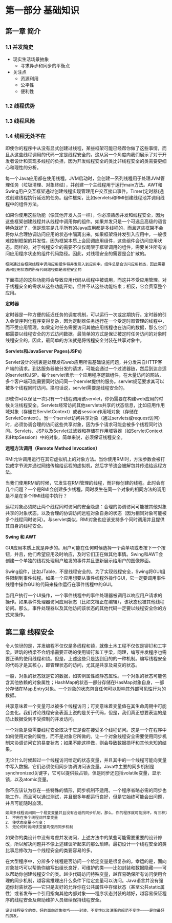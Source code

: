 # 第一部分 基础知识

## 第一章 简介

### 1.1 并发简史

- 现实生活场景抽象
  - 寻求异步和同步的平衡点
- 关注点
  - 资源利用
  - 公平性
  - 便利性

### 1.2 线程优势

### 1.3 线程风险

### 1.4 线程无处不在

即使你的程序中从没有显式创建过线程，某些框架可能已经帮你做了这些事情，而且从这些线程调用的代码一定是线程安全的。这从另一个角度向我们展示了对于开发者设计和实现多线程的负担，因为开发线程安全的类比非线程安全的类需要更细心和理性的分析。

每一个Java应用都在使用线程。JVM启动时，会创建一系列线程用于处理JVM管理任务（垃圾清理、对象终结），并创建一个主线程用于运行main方法。AWT和Swing用户交互框架通过创建线程实现管理用户交互接口事件。Timer(定时器)通过创建线程执行延迟的任务。组件框架，比如servlets和RMI创建线程池并调用线程中的组件方法。

如果你使用这些功能（像其他开发人员一样），你必须熟悉并发和线程安全，因为这些框架创建线程并从线程中调用你的组件。如果并发只是一个可选且高级的语言特色就好了，但是现实是几乎所有的Java应用都是多线程的，而且这些框架不会将你从合理协调访问应用的状态中隔离出来。如果框架将并发引入应用中，一般很难控制框架的并发性，因为框架本质上会回调应用组件，这些组件会访问应用状态。同样的，对于线程安全的需要不仅仅局限于框架调用的组件，需要关注所有访问应用程序状态的组件代码路径。因此，对线程安全的需要是会扩散的。

```
框架通过在框架线程中调用应用组件将并发引入到应用中。组件总是会访问应用状态，因此需要访问应用状态的所有代码路径都是线程安全的
```

下面描述的这些功能将会导致应用代码从线程中被调用，而这并不受应用管理。对于线程安全的需求从这些功能开始，但并不从这些功能结束；相反，它会贯穿整个应用。

**定时器** 

定时器是一种方便的延迟任务的调度机制，可以运行一次或定期执行。定时器的引入会使序列化程序变得复杂，因为定制器任务运行在一个受定时器管理的线程中，而不受应用管理。如果定时任务需要访问其他应用线程也在访问的数据，那么它们都需要以线程安全的方式访问数据。最简单的方式是保证被定时任务访问的对象时线程安全的，因此，最简单的方法就是将线程安全封装在共享对象中。

**Servlets和JavaServer Pages(JSPs)**

Servlet设计的初衷是处理发布web应用所需基础设施问题，并分发来自HTTP客户端的请求。到达服务器被分发的请求，可能会通过一个过滤器链，然后到达合适的servlet和JSP。每个servlet表示一个应用程序逻辑组件，在大量访问的网站，多个客户端可能需要同时访问同一个servlet提供的服务。servlet规范要求其可以被多个线程同时访问。换句话说，servlet需要是线程安全的。

即使你可以保证一次只有一个线程调用该servlet，你仍需要在构建web应用的时候关注线程安全。Servlets经常访问其他servlets共享的状态信息，比如应用作用域对象（存储在ServletContext）或者session作用域对象（存储在ServletContext）。当一个servlet访问共享对象（通过servlets或request访问）时，必须协调合理的访问这些共享对象，因为多个请求可能会被多个线程同时访问。Servlets、JSP以及Servlet过滤器和存储在作用域容器（如ServletContext和HttpSession）中的对象，简单来说，必须保证线程安全。

**远程方法调用（Remote Method Invocation）**

RMI允许调用运行在其它虚拟机上的对象方法。当你使用RMI时，方法参数会被打包成字节流并通过网络传输给远程的虚拟机，然后字节流会被解包并传递给远程方法。

当我们使用RMI的时候，它发生在RMI管理的线程，而非你创建的线程。此时会有几个问题？一个是RMI会创建多少线程，同时发生在同一个对象的相同方法的调用是不是在多个RMI线程中执行？

远程对象必须防止两个线程同时访问的安全隐患：合理的协调访问可能被其他对象共享的对象状态，以及合理的协调访问远程对象自身的状态（因为相同对象可能被多个线程同时访问）。与servlet类似，RMI对象也应该支持多个同时调用并且提供其自身的线程安全。

**Swing 和 AWT**

GUI应用本质上就是异步的。用户可能在任何时候选择一个菜单项或者按下一个按钮，并且，他们希望应用及时响应，及时它们正在做其他事情。Swing和AWT会创建一个单独的线程处理用户触发的事件并且更新展示给用户的图像界面。

Swing组件，比如JTable，不是线程安全的。为了实现线程安全，Swing将GUI组件限制到事件线程。如果一个应用想要从事件线程外操作GUI，它一定要调用事件线程中操作GUI的代码来操作运行在事件线程中的GUI。

当用户执行一个UI操作，一个事件线程中的事件处理器被调用以响应用户请求的操作。如果事件处理器访问应用状态（比如文档正在编辑），该状态也被其他线程访问。那么，事件处理器以及其他访问该状态的其他代码一定要以线程安全你的方式来操作。

## 第二章 线程安全

令人惊讶的是，并发编程不仅仅是多线程和锁，就像土木工程不仅仅是铆钉和工字梁。建筑的桥梁不会坍塌需要正确的使用铆钉和工字梁，同理，编写并发程序也需要正确的使用线程和锁。但是，上述这些只是达到目的的一种机制。编写线程安全的代码才是其核心，即管理状态的访问，尤其是共享及易变的状态。

一般，对象的状态就是它的数据，如实例属性或静态属性。一个对象的状态可能包含其他依赖的对象属性；HashMap的状态一部分存储在HasMap对象自身，一部分存储在Map.Entry对象。一个对象的状态包含任何可以影响其外部可见性行为的数据。

共享意味着一个变量可以被多个线程访问；可变意味着变量值在其生命周期中可能会变化。我们讨论线程安全表面上说的是关于代码，但是，我们真正想要表达的是防止数据受到不受控制的并发访问。

一个对象是否需要线程安全取决于它是否在接受多个线程访问。这是一个在程序中如何使用对象的属性，而不是对象它所做的。让一个对象线程安全需要使用同步机制来协调访问它的易变状态；如果不能这样做，则会导致数据损坏和其他未知的结果。

无论什么时候超过一个线程访问给定的状态变量，并且其中的一个线程可能向变量中写入数据，它们必须使用同步协调访问该变量。Java中主要的同步机制是synchronized关键字，它可以提供独占锁，但是同步还包括volatile变量，显示锁，以及atomic变量。

你不应该认为存在一些特殊的情形，同步机制不适用。一个程序省略必需的同步也能工作，而且可以通过测试，并且很多年都运行良好，但是它始终可能会出问题，并且可能随时崩溃。

```txt
如果多线程访问同一个易变变量并且没有合适的同步机制，那么，你的程序就可能损坏。有三种方式可以修复它：
1. 不用在多个线程间共享变量
2. 使状态变量不可变；
3. 无论何时访问该变量均使用同步机制
```

如果你的类设计中没有考虑并发访问，上述方法中的某些可能需要重要的设计修改，所以解决问题并不像上述建议听起来的那么琐碎。最初设计一个线程安全的类比事后修改为一个线程安全的类要容易的多。

在大型程序中，分辨多个线程是否访问一个给定变量是很复杂的。幸运的是，面向对象技巧可以帮助你编写出组长良好，可维护的类——比如封装和数据隐藏——可以帮助你创建线程安全的类。越少代码访问特殊变量，越容易确保所有访问使用合理的同步机制，越容易推理出什么条件下给定变量可以访问。Java语言并没有强迫你封装状态——它只是友好的允许你在公共属性中存储状态（甚至公共static属性）或者发布一个引用指向其他内部对象——程序状态封装的越好，越容易保证程序的线程安全及帮助维护人员继续保持线程安全。

```
设计线程安全的类，好的面向对象技巧————封装，不变性以及清晰的规范不变性————是你最好的朋友。
```














